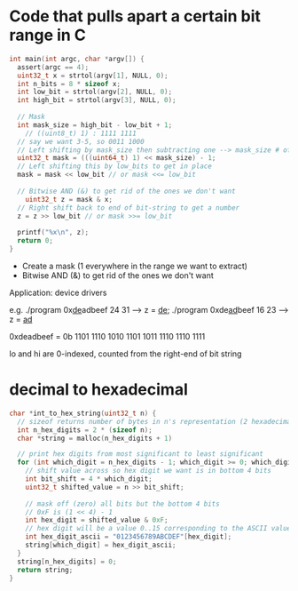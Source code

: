 # Code that pulls apart a certain bit range in C

```c
int main(int argc, char *argv[]) {
  assert(argc == 4);
  uint32_t x = strtol(argv[1], NULL, 0);
  int n_bits = 8 * sizeof x;
  int low_bit = strtol(argv[2], NULL, 0);
  int high_bit = strtol(argv[3], NULL, 0);
  
  // Mask
  int mask_size = high_bit - low_bit + 1;
	// ((uint8_t) 1) : 1111 1111
  // say we want 3-5, so 0011 1000
  // Left shifting by mask_size then subtracting one --> mask_size # of 1's at end of string
  uint32_t mask = (((uint64_t) 1) << mask_size) - 1;
  // Left shifting this by low_bits to get in place
  mask = mask << low_bit // or mask <<= low_bit
	
  // Bitwise AND (&) to get rid of the ones we don't want
	uint32_t z = mask & x;
  // Right shift back to end of bit-string to get a number
  z = z >> low_bit // or mask >>= low_bit
	
  printf("%x\n", z);
  return 0;
}
```

- Create a mask (1 everywhere in the range we want to extract)
- Bitwise AND (&) to get rid of the ones we don't want

Application: device drivers

e.g. ./program 0x<u>de</u>adbeef 24 31 --> z = <u>de</u>; ./program 0xde<u>ad</u>beef 16 23 --> z = <u>ad</u>

0xdeadbeef = 0b 1101 1110 1010 1101 1011 1110 1110 1111

lo and hi are 0-indexed, counted from the right-end of bit string

# decimal to hexadecimal

```c
char *int_to_hex_string(uint32_t n) {
  // sizeof returns number of bytes in n's representation (2 hexadecimal digits in a byte)
  int n_hex_digits = 2 * (sizeof n);
  char *string = malloc(n_hex_digits + 1)

  // print hex digits from most significant to least significant
  for (int which_digit = n_hex_digits - 1; which_digit >= 0; which_digit--) {
    // shift value across so hex digit we want is in bottom 4 bits
    int bit_shift = 4 * which_digit;
    uint32_t shifted_value = n >> bit_shift;
    
    // mask off (zero) all bits but the bottom 4 bits
    // 0xF is (1 << 4) - 1
   	int hex_digit = shifted_value & 0xF;
   	// hex digit will be a value 0..15 corresponding to the ASCII value "0123456789ABCDEF"
    int hex_digit_ascii = "0123456789ABCDEF"[hex_digit];    
    string[which_digit] = hex_digit_ascii;
  }
  string[n_hex_digits] = 0;
  return string;
}
```









